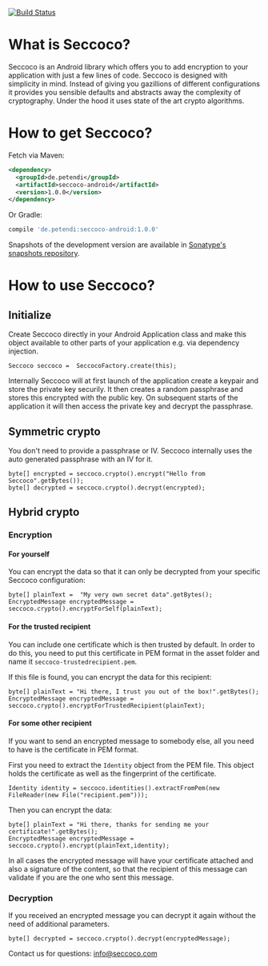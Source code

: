 [![Build Status](https://travis-ci.org/p-acs/seccoco-android.svg?branch=master)](https://travis-ci.org/p-acs/seccoco-android)

# What is Seccoco?

Seccoco is an Android library which offers you to add encryption to your application with just a few lines of code. Seccoco is designed with simplicity in mind. Instead of giving you gazillions of different configurations it provides you sensible defaults and abstracts away the complexity of cryptography. Under the hood it uses state of the art crypto algorithms.

# How to get Seccoco?

Fetch via Maven:

```xml
<dependency>
  <groupId>de.petendi</groupId>
  <artifactId>seccoco-android</artifactId>
  <version>1.0.0</version>
</dependency>
```
Or Gradle:

```groovy
compile 'de.petendi:seccoco-android:1.0.0'
```

Snapshots of the development version are available in [Sonatype's snapshots repository][snap].


# How to use Seccoco?

## Initialize
 Create Seccoco directly in your Android Application class and make this object available to other parts of your application e.g. via dependency injection.

    Seccoco seccoco =  SeccocoFactory.create(this);

Internally Seccoco will at first launch of the application create a keypair and store the private key securily. It then creates a random passphrase and stores this encrypted with the public key. On subsequent starts of the application it will then access the private key and decrypt the passphrase.

## Symmetric crypto

You don't need to provide a passphrase or IV. Seccoco internally uses the auto generated passphrase with an IV for it.

    byte[] encrypted = seccoco.crypto().encrypt("Hello from Seccoco".getBytes());
    byte[] decrypted = seccoco.crypto().decrypt(encrypted);

## Hybrid crypto

### Encryption

#### For yourself

You can encrypt the data so that it can only be decrypted from your specific Seccoco configuration:


    byte[] plainText =  "My very own secret data".getBytes();
    EncryptedMessage encryptedMessage = seccoco.crypto().encryptForSelf(plainText);


#### For the trusted recipient

You can include one certificate which is then trusted by default. 
In order to do this, you need to put this certificate in PEM format in the asset folder and name it ```seccoco-trustedrecipient.pem```.

If this file is found, you can encrypt the data for this recipient:

    byte[] plainText = "Hi there, I trust you out of the box!".getBytes();
    EncryptedMessage encryptedMessage = seccoco.crypto().encryptForTrustedRecipient(plainText);
    
#### For some other recipient

If you want to send an encrypted message to somebody else, all you need to have is the certificate in PEM format.

First you need to extract the ```Identity``` object from the PEM file. This object holds the certificate as well as the fingerprint of the certificate.

    Identity identity = seccoco.identities().extractFromPem(new FileReader(new File("recipient.pem")));

Then you can encrypt the data:

    byte[] plainText = "Hi there, thanks for sending me your certificate!".getBytes();
    EncryptedMessage encryptedMessage = seccoco.crypto().encrypt(plainText,identity);


In all cases the encrypted message will have your certificate attached and also a signature of the content, so that the recipient of this message can validate if you are the one who sent this message.


### Decryption

If you received an encrypted message you can decrypt it again without the need of additional parameters.
    
    byte[] decrypted = seccoco.crypto().decrypt(encryptedMessage);

Contact us for questions: [info@seccoco.com](mailto:info@seccoco.com)

[snap]: https://oss.sonatype.org/content/repositories/snapshots/

